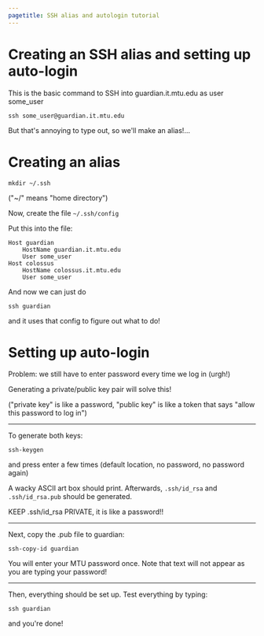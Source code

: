 ```yaml
---
pagetitle: SSH alias and autologin tutorial
---
```

Creating an SSH alias and setting up auto-login
===

This is the basic command to SSH into guardian.it.mtu.edu as user some_user

    ssh some_user@guardian.it.mtu.edu

But that's annoying to type out, so we'll make an alias!...

Creating an alias
===

    mkdir ~/.ssh

("~/" means "home directory")

Now, create the file `~/.ssh/config`

Put this into the file:

    Host guardian
        HostName guardian.it.mtu.edu
        User some_user
    Host colossus
        HostName colossus.it.mtu.edu
        User some_user

And now we can just do

    ssh guardian

and it uses that config to figure out what to do!

Setting up auto-login
===

Problem: we still have to enter password every time we log in (urgh!)

Generating a private/public key pair will solve this!

("private key" is like a password, "public key" is like a token that says "allow this password to log in")

---

To generate both keys:

    ssh-keygen

and press enter a few times (default location, no password, no password again)

A wacky ASCII art box should print. Afterwards, `.ssh/id_rsa` and `.ssh/id_rsa.pub` should be generated.

KEEP .ssh/id_rsa PRIVATE, it is like a password!!

---

Next, copy the .pub file to guardian:

    ssh-copy-id guardian

You will enter your MTU password once. Note that text will not appear as you are typing your password!

---

Then, everything should be set up. Test everything by typing:

    ssh guardian

and you're done!
